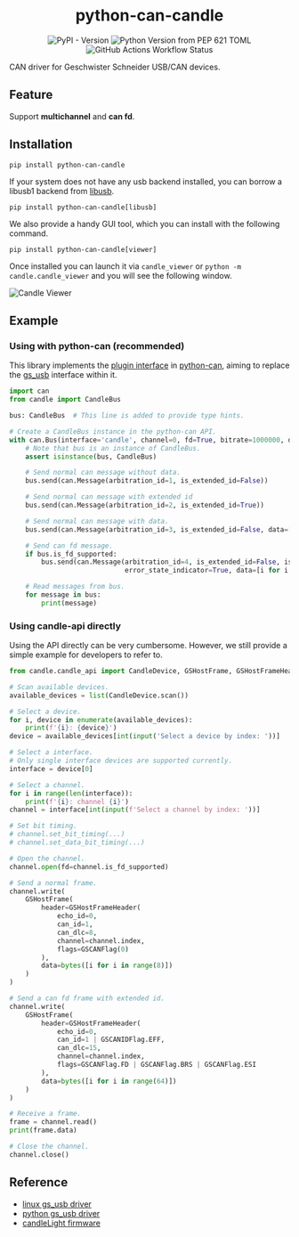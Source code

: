 <div align="center">

# python-can-candle

![PyPI - Version](https://img.shields.io/pypi/v/python-can-candle)
![Python Version from PEP 621 TOML](https://img.shields.io/python/required-version-toml?tomlFilePath=https%3A%2F%2Fraw.githubusercontent.com%2Fchinaheyu%2Fpython-can-candle%2Fmain%2Fpyproject.toml)
![GitHub Actions Workflow Status](https://img.shields.io/github/actions/workflow/status/chinaheyu/python-can-candle/publish-to-pypi.yml)

</div>

CAN driver for Geschwister Schneider USB/CAN devices.

## Feature

Support **multichannel** and **can fd**.

## Installation

```shell
pip install python-can-candle
```

If your system does not have any usb backend installed, you can borrow a libusb1 backend from [libusb](https://pypi.org/project/libusb/).

```shell
pip install python-can-candle[libusb]
```

We also provide a handy GUI tool, which you can install with the following command.

```shell
pip install python-can-candle[viewer]
```

Once installed you can launch it via `candle_viewer` or `python -m candle.candle_viewer` and you will see the following window.

![Candle Viewer](https://raw.githubusercontent.com/chinaheyu/python-can-candle/main/assets/viewer.png)

## Example

### Using with python-can (recommended)

This library implements the [plugin interface](https://python-can.readthedocs.io/en/stable/plugin-interface.html) in [python-can](https://pypi.org/project/python-can/), aiming to replace the [gs_usb](https://python-can.readthedocs.io/en/stable/interfaces/gs_usb.html) interface within it.

```python
import can
from candle import CandleBus

bus: CandleBus  # This line is added to provide type hints.

# Create a CandleBus instance in the python-can API.
with can.Bus(interface='candle', channel=0, fd=True, bitrate=1000000, data_bitrate=5000000) as bus:
    # Note that bus is an instance of CandleBus.
    assert isinstance(bus, CandleBus)

    # Send normal can message without data.
    bus.send(can.Message(arbitration_id=1, is_extended_id=False))

    # Send normal can message with extended id
    bus.send(can.Message(arbitration_id=2, is_extended_id=True))

    # Send normal can message with data.
    bus.send(can.Message(arbitration_id=3, is_extended_id=False, data=[i for i in range(8)]))

    # Send can fd message.
    if bus.is_fd_supported:
        bus.send(can.Message(arbitration_id=4, is_extended_id=False, is_fd=True, bitrate_switch=True,
                             error_state_indicator=True, data=[i for i in range(64)]))

    # Read messages from bus.
    for message in bus:
        print(message)
```

### Using candle-api directly

Using the API directly can be very cumbersome. However, we still provide a simple example for developers to refer to.

```python
from candle.candle_api import CandleDevice, GSHostFrame, GSHostFrameHeader, GSCANFlag, GSCANIDFlag

# Scan available devices.
available_devices = list(CandleDevice.scan())

# Select a device.
for i, device in enumerate(available_devices):
    print(f'{i}: {device}')
device = available_devices[int(input('Select a device by index: '))]

# Select a interface.
# Only single interface devices are supported currently.
interface = device[0]

# Select a channel.
for i in range(len(interface)):
    print(f'{i}: channel {i}')
channel = interface[int(input(f'Select a channel by index: '))]

# Set bit timing.
# channel.set_bit_timing(...)
# channel.set_data_bit_timing(...)

# Open the channel.
channel.open(fd=channel.is_fd_supported)

# Send a normal frame.
channel.write(
    GSHostFrame(
        header=GSHostFrameHeader(
            echo_id=0,
            can_id=1,
            can_dlc=8,
            channel=channel.index,
            flags=GSCANFlag(0)
        ),
        data=bytes([i for i in range(8)])
    )
)

# Send a can fd frame with extended id.
channel.write(
    GSHostFrame(
        header=GSHostFrameHeader(
            echo_id=0,
            can_id=1 | GSCANIDFlag.EFF,
            can_dlc=15,
            channel=channel.index,
            flags=GSCANFlag.FD | GSCANFlag.BRS | GSCANFlag.ESI
        ),
        data=bytes([i for i in range(64)])
    )
)

# Receive a frame.
frame = channel.read()
print(frame.data)

# Close the channel.
channel.close()
```

## Reference

- [linux gs_usb driver](https://github.com/torvalds/linux/blob/master/drivers/net/can/usb/gs_usb.c)
- [python gs_usb driver](https://github.com/jxltom/gs_usb)
- [candleLight firmware](https://github.com/candle-usb/candleLight_fw)

